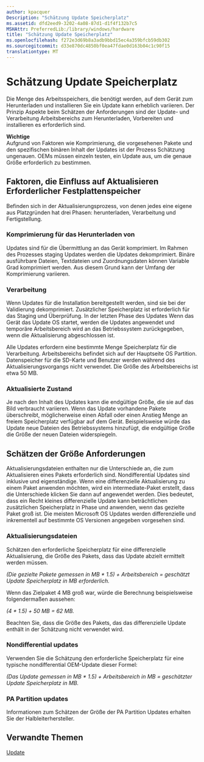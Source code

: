 ```yaml
---
author: kpacquer
Description: "Schätzung Update Speicherplatz"
ms.assetid: dfd2eed9-3202-4a08-87d1-d1f4f132b7c5
MSHAttr: PreferredLib:/library/windows/hardware
title: "Schätzung Update Speicherplatz"
ms.openlocfilehash: f272e3d69b8a3adb9bbd15ec4a359bfcb59db302
ms.sourcegitcommit: d33e870dc4850bf0ea47fdae0d163b04c1c90f15
translationtype: MT
---
```

# <a name="estimate-update-space"></a>Schätzung Update Speicherplatz


Die Menge des Arbeitsspeichers, die benötigt werden, auf dem Gerät zum Herunterladen und installieren Sie ein Update kann erheblich variieren. Der Prinzip Aspekte beim Schätzen der Anforderungen sind der Update- und Verarbeitung Arbeitsbereichs zum Herunterladen, Vorbereiten und installieren es erforderlich sind.

**Wichtige**  
Aufgrund von Faktoren wie Komprimierung, die vorgesehenen Pakete und den spezifischen binären Inhalt der Updates ist der Prozess Schätzung ungenauen. OEMs müssen einzeln testen, ein Update aus, um die genaue Größe erforderlich zu bestimmen.

 

## <a name="span-idfactorsthataffectupdatespacerequirementsspanspan-idfactorsthataffectupdatespacerequirementsspanspan-idfactorsthataffectupdatespacerequirementsspanfactors-that-affect-update-space-requirements"></a><span id="Factors_that_affect_update_space_requirements"></span><span id="factors_that_affect_update_space_requirements"></span><span id="FACTORS_THAT_AFFECT_UPDATE_SPACE_REQUIREMENTS"></span>Faktoren, die Einfluss auf Aktualisieren Erforderlicher Festplattenspeicher


Befinden sich in der Aktualisierungsprozess, von denen jedes eine eigene aus Platzgründen hat drei Phasen: herunterladen, Verarbeitung und Fertigstellung.

### <a name="span-idcompressionfordownloadingspanspan-idcompressionfordownloadingspanspan-idcompressionfordownloadingspancompression-for-downloading"></a><span id="Compression_for_downloading"></span><span id="compression_for_downloading"></span><span id="COMPRESSION_FOR_DOWNLOADING"></span>Komprimierung für das Herunterladen von

Updates sind für die Übermittlung an das Gerät komprimiert. Im Rahmen des Prozesses staging Updates werden die Updates dekomprimiert. Binäre ausführbare Dateien, Textdateien und Zuordnungsdaten können Variable Grad komprimiert werden. Aus diesem Grund kann der Umfang der Komprimierung variieren.

### <a name="span-idupdateprocessingspanspan-idupdateprocessingspanspan-idupdateprocessingspanupdate-processing"></a><span id="Update_processing"></span><span id="update_processing"></span><span id="UPDATE_PROCESSING"></span>Verarbeitung

Wenn Updates für die Installation bereitgestellt werden, sind sie bei der Validierung dekomprimiert. Zusätzlicher Speicherplatz ist erforderlich für das Staging und Überprüfung. In der letzten Phase des Updates Wenn das Gerät das Update OS startet, werden die Updates angewendet und temporäre Arbeitsbereich wird an das Betriebssystem zurückgegeben, wenn die Aktualisierung abgeschlossen ist.

Alle Updates erfordern eine bestimmte Menge Speicherplatz für die Verarbeitung. Arbeitsbereichs befindet sich auf der Hauptseite OS Partition. Datenspeicher für die SD-Karte und Benutzer werden während des Aktualisierungsvorgangs nicht verwendet. Die Größe des Arbeitsbereichs ist etwa 50 MB.

### <a name="span-idupdatedstatespanspan-idupdatedstatespanspan-idupdatedstatespanupdated-state"></a><span id="Updated_state"></span><span id="updated_state"></span><span id="UPDATED_STATE"></span>Aktualisierte Zustand

Je nach den Inhalt des Updates kann die endgültige Größe, die sie auf das Bild verbraucht variieren. Wenn das Update vorhandene Pakete überschreibt, möglicherweise einen Abfall oder einen Anstieg Menge an freiem Speicherplatz verfügbar auf dem Gerät. Beispielsweise würde das Update neue Dateien des Betriebssystems hinzufügt, die endgültige Größe die Größe der neuen Dateien widerspiegeln.

## <a name="span-idestimatingsizerequirementsspanspan-idestimatingsizerequirementsspanspan-idestimatingsizerequirementsspanestimating-size-requirements"></a><span id="Estimating_size_requirements"></span><span id="estimating_size_requirements"></span><span id="ESTIMATING_SIZE_REQUIREMENTS"></span>Schätzen der Größe Anforderungen


Aktualisierungsdateien enthalten nur die Unterschiede an, die zum Aktualisieren eines Pakets erforderlich sind. Nondifferential Updates sind inklusive und eigenständige. Wenn eine differenzielle Aktualisierung zu einem Paket anwenden möchten, wird ein intermediate-Paket erstellt, dass die Unterschiede klicken Sie dann auf angewendet werden. Dies bedeutet, dass ein Recht kleines differenzielle Update kann beträchtlichen zusätzlichen Speicherplatz in Phase und anwenden, wenn das gezielte Paket groß ist. Die meisten Microsoft OS Updates werden differenzielle und inkrementell auf bestimmte OS Versionen angegeben vorgesehen sind.

### <a name="span-iddifferentialupdatesspanspan-iddifferentialupdatesspanspan-iddifferentialupdatesspandifferential-updates"></a><span id="Differential_updates"></span><span id="differential_updates"></span><span id="DIFFERENTIAL_UPDATES"></span>Aktualisierungsdateien

Schätzen den erforderliche Speicherplatz für eine differenzielle Aktualisierung, die Größe des Pakets, dass das Update abzielt ermittelt werden müssen.

*(Die gezielte Pakete gemessen in MB \* 1.5) + Arbeitsbereich = geschätzt Update Speicherplatz in MB erforderlich.*

Wenn das Zielpaket 4 MB groß war, würde die Berechnung beispielsweise folgendermaßen aussehen:

*(4 \* 1.5) + 50 MB = 62 MB.*

Beachten Sie, dass die Größe des Pakets, das das differenzielle Update enthält in der Schätzung nicht verwendet wird.

### <a name="span-idnondifferentialupdatesspanspan-idnondifferentialupdatesspanspan-idnondifferentialupdatesspannondifferential-updates"></a><span id="Nondifferential_updates"></span><span id="nondifferential_updates"></span><span id="NONDIFFERENTIAL_UPDATES"></span>Nondifferential updates

Verwenden Sie die Schätzung den erforderliche Speicherplatz für eine typische nondifferential OEM-Update dieser Formel:

*(Das Update gemessen in MB \* 1.5) + Arbeitsbereich in MB = geschätzter Update Speicherplatz in MB.*

### <a name="span-idsvpartitionupdatesspanspan-idsvpartitionupdatesspanspan-idsvpartitionupdatesspansv-partition-updates"></a><span id="SV_partition_updates"></span><span id="sv_partition_updates"></span><span id="SV_PARTITION_UPDATES"></span>PA Partition updates

Informationen zum Schätzen der Größe der PA Partition Updates erhalten Sie der Halbleiterhersteller.

## <a name="span-idrelatedtopicsspanrelated-topics"></a><span id="related_topics"></span>Verwandte Themen


[Update](index.md)

 

 






